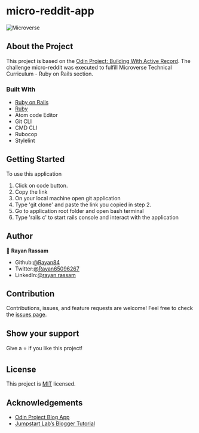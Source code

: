 # micro-reddit-app

![Microverse](https://img.shields.io/badge/Microverse-blueviolet)

## About the Project

This project is based on the [Odin Project: Building With Active Record](https://www.theodinproject.com/courses/ruby-on-rails/lessons/building-with-active-record-ruby-on-rails).
The challenge micro-reddit was executed to fulfill Microverse Technical Curriculum - Ruby on Rails section.

### Built With

- [Ruby on Rails](https://rubyonrails.org/)
- [Ruby](https://www.ruby-lang.org/en/)
- Atom code Editor
- Git CLI
- CMD CLI
- Rubocop
- Stylelint

## Getting Started

To use this application

1. Click on code button.
2. Copy the link
3. On your local machine open git application
4. Type 'git clone' and paste the link you copied in step 2. 
5. Go to application root folder and open bash terminal 
6. Type 'rails c' to start rails console and interact with the application

## Author

👤 **Rayan Rassam**

* Github:[@Rayan84](https://github.com/Rayan84)
* Twitter:[@Rayan65096267](https://twitter.com/Rayan65096267)
* LinkedIn:[@rayan rassam](https://www.linkedin.com/in/rayan-rassam-18a0a426/)

## Contribution

Contributions, issues, and feature requests are welcome!
Feel free to check the [issues page](../../issues).


## Show your support

Give a ⭐️ if you like this project!

## License

This project is [MIT](./LICENSE) licensed.

## Acknowledgements

- [Odin Project Blog App](https://www.theodinproject.com/courses/ruby-on-rails/lessons/ruby-on-rails-ruby-on-rails)
- [Jumpstart Lab’s Blogger Tutorial](http://tutorials.jumpstartlab.com/projects/blogger.html)

